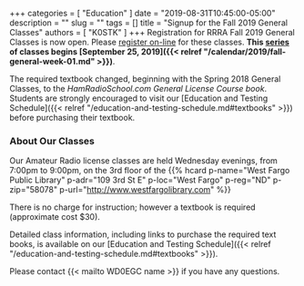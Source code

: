 +++
categories = [ "Education" ]
date = "2019-08-31T10:45:00-05:00"
description = ""
slug = ""
tags = []
title = "Signup for the Fall 2019 General Classes"
authors = [ "K0STK" ]
+++
Registration for RRRA Fall 2019 General Classes is now open. Please
[register on-line](https://www.eventbrite.com/e/general-class-amateur-radio-licence-class-tickets-71153023609)
for these classes. **This [series](/dates/fall-2019-general) of classes begins
[September 25, 2019]({{< relref "/calendar/2019/fall-general-week-01.md" >}})**.

The required textbook changed, beginning with the Spring 2018 General
Classes, to the *HamRadioSchool.com General License Course book*.
Students are strongly encouraged to visit our
[Education and Testing Schedule]({{< relref "/education-and-testing-schedule.md#textbooks" >}})
before purchasing their textbook.

<!--more-->

### About Our Classes

Our Amateur Radio license classes are
held Wednesday evenings, from 7:00pm to 9:00pm, on the 3rd floor of the 
{{% hcard p-name="West Fargo Public Library" p-adr="109 3rd St E" p-loc="West Fargo" p-reg="ND" p-zip="58078" p-url="http://www.westfargolibrary.com" %}}

There is no charge for instruction; however a textbook is required
(approximate cost $30).

Detailed class information, including links to purchase the required
text books, is available on our
[Education and Testing Schedule]({{< relref "/education-and-testing-schedule.md#textbooks" >}}).

Please contact {{< mailto WD0EGC name >}} if you have any questions.

